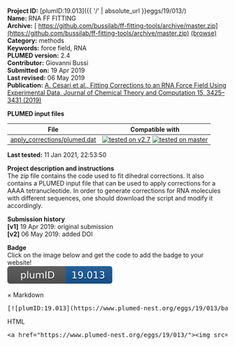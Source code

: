 **Project ID:** [plumID:19.013]({{ '/' | absolute_url }}eggs/19/013/)  
**Name:**  RNA FF FITTING  
**Archive:** [ https://github.com/bussilab/ff-fitting-tools/archive/master.zip](https://github.com/bussilab/ff-fitting-tools/archive/master.zip) [(browse)](https://github.com/bussilab/ff-fitting-tools/tree/master)  
**Category:**  methods  
**Keywords:**  force field, RNA  
**PLUMED version:**  2.4  
**Contributor:**  Giovanni Bussi  
**Submitted on:** 19 Apr 2019  
**Last revised:** 06 May 2019  
**Publication:** [A. Cesari et al., Fitting Corrections to an RNA Force Field Using Experimental Data, Journal of Chemical Theory and Computation 15, 3425–3431 (2019)](http://dx.doi.org/10.1021/acs.jctc.9b00206)  
  
**PLUMED input files**  
  
| File     | Compatible with |  
|:--------:|:--------:|  
| [apply_corrections/plumed.dat](./data/apply_corrections/plumed.dat.md) |  [![tested on v2.7](https://img.shields.io/badge/v2.7-passing-green.svg)](data/apply_corrections/plumed.dat.plumed.stderr) [![tested on master](https://img.shields.io/badge/master-passing-green.svg)](data/apply_corrections/plumed.dat.plumed_master.stderr) |  
  
**Last tested:**  11 Jan 2021, 22:53:50
  
**Project description and instructions**  
The zip file contains the code used to fit dihedral corrections. It also contains a PLUMED input file that can be used to apply corrections for a AAAA tetranucleotide. In order to generate corrections for RNA molecules with different sequences, one should download the script and modify it accordingly.

  
**Submission history**  
**[v1]** 19 Apr 2019: original submission  
**[v2]** 06 May 2019: added DOI  
  
**Badge**  
Click on the image below and get the code to add the badge to your website!  
<img src="./badge.svg" alt="plumeDnest:19.013" id="myBtn" class="badge">
<div id="myModal" class="modal">
  <div class="modal-content">
    <span class="close">&times;</span>
    Markdown<pre>[![plumID:19.013](https://www.plumed-nest.org/eggs/19/013/badge.svg)](https://www.plumed-nest.org/eggs/19/013/)</pre>
    HTML<pre>&lt;a href="https://www.plumed-nest.org/eggs/19/013/"&gt;&lt;img src="https://www.plumed-nest.org/eggs/19/013/badge.svg" alt="plumID:19.013"&gt;&lt;/a&gt;</pre>
  </div>
</div>
